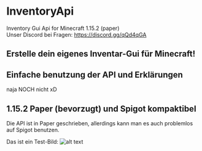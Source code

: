 # InventoryApi
Inventory Gui Api for Minecraft 1.15.2 (paper)<br>
Unser Discord bei Fragen: https://discord.gg/qQd4qGA

## Erstelle dein eigenes Inventar-Gui für Minecraft!
## Einfache benutzung der API und Erklärungen
naja NOCH nicht xD

## 1.15.2 Paper (bevorzugt) und Spigot kompaktibel
Die API ist in Paper geschrieben, allerdings kann man es auch problemlos auf Spigot benutzen.

Das ist ein Test-Bild:
![alt text](https://www.survival-sandbox.de/wp-content/uploads/2019/06/2D-Minecraft-Kiste.jpg)
